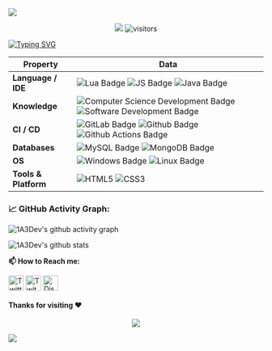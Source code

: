 ![](assets/Bottom_up.svg)

<!--   my-icons -->
<p align="center">
    <a href="https://github.com/1A3Dev"><img src="https://img.shields.io/badge/status-updating-brightgreen.svg"></a>
    <img src="https://visitor-badge.laobi.icu/badge?page_id=1A3Dev.1A3Dev" alt="visitors"/>
</p>

<!--   my-ticker -->
[![Typing SVG](https://readme-typing-svg.demolab.com?pause=1000&center=true&vCenter=true&width=600&lines=Hi+there+I+am+1A3Dev+%3A\);Welcome+to+my+profile!;Over+5+years+of+programming+experience;Always+learning+new+languages)](https://git.io/typing-svg)

<!--   my-skils -->

| Property | Data |
|-|-|
| **Language / IDE** | ![Lua Badge](https://img.shields.io/badge/-Lua-3776AB?style=flat&logo=Lua&logoColor=white) ![JS Badge](https://img.shields.io/badge/-JavaScript-3776AB?style=flat&logo=JavaScript&logoColor=white) ![Java Badge](https://img.shields.io/badge/-Java-3776AB?style=flat&logo=Oracle&logoColor=white) |
| **Knowledge** | ![Computer Science Development Badge](https://img.shields.io/badge/-Computer%20Science-FAB040?style=flat&logoColor=white) ![Software Development Badge](https://img.shields.io/badge/-Software%20Development-FF6600?style=flat&logoColor=white) |
| **CI / CD** | ![GitLab Badge](https://img.shields.io/badge/-Gitlab%20-orange?style=flat&logo=GitLab&logoColor=white) ![Github Badge](https://img.shields.io/badge/-Github%20-2088FF?style=flat&logo=Github&logoColor=white) ![Github Actions Badge](https://img.shields.io/badge/-Git%20-2088FF?style=flat&logo=Git&logoColor=white) |
| **Databases**                                   | ![MySQL Badge](https://img.shields.io/badge/MySQL-%2300f.svg?logo=mysql&amp;logoColor=white) ![MongoDB Badge](https://img.shields.io/badge/-MongoDB-3776AB?style=flat&logo=MongoDB&logoColor=white) |
| **OS**                                          | ![Windows Badge](https://img.shields.io/badge/-Windows-black?style=flat&logo=Windows&logoColor=blue) ![Linux Badge](https://img.shields.io/badge/-Linux-3776AB?style=flat&logo=Linux&logoColor=white) |
| **Tools & Platform**                            | ![HTML5](https://img.shields.io/badge/HTML5-E34F26?style=for-the-badge&logo=html5&logoColor=white) ![CSS3](https://img.shields.io/badge/CSS3-1572B6?style=for-the-badge&logo=css3&logoColor=white) |

<!--   GitHub stats graph -->
### 📈 GitHub Activity Graph:
![1A3Dev's github activity graph](https://github-readme-activity-graph.cyclic.app/graph?username=1A3Dev&theme=github-compact)

![1A3Dev's github stats](https://github-readme-stats.vercel.app/api?username=1A3Dev&show_icons=true&theme=radical&include_all_commits=true)

**📫 How to Reach me:**
<p align="left">
    <a href="https://twitter.com/1A3Dev" target="blank"><img align="center" src="https://www.freepnglogos.com/uploads/twitter-logo-png/twitter-logo-vector-png-clipart-1.png" alt="Twitter" height="30" width="30" /></a>
    <a href="https://twitch.tv/1A3Dev" target="blank"><img align="center" src="https://www.tailorbrands.com/wp-content/uploads/2021/04/twitch-logo.png" alt="Twitch" height="30" width="30" /></a>
    <a href="https://discord.com/users/303502679089348608" target="blank"><img align="center" src="https://www.freepnglogos.com/uploads/discord-logo-png/concours-discord-cartes-voeux-fortnite-france-6.png" alt="Discord" height="30" width="30" /></a>
</p>

#### Thanks for visiting :heart:

<p align="center">
<img src="https://profile-counter.glitch.me/1A3Dev/count.svg">
</p>

![](assets/Bottom_down.svg)

